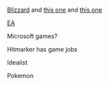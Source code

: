 [Blizzard](https://careers.blizzard.com/global/en/search-results?keywords=intern&from=10&s=1) and [this one](https://www.linkedin.com/jobs/view/3746852358) and [this one](https://careers.activisionblizzard.com/job/ACCOUSR021282EXTERNAL/2024-US-Summer-Internship-User-Research?utm_source=linkedin&utm_medium=phenom-feeds)

[EA](https://www.linkedin.com/jobs/user-researcher-jobs?trk=expired_jd_redirect&position=1&pageNum=0)

Microsoft games?

Hitmarker has game jobs

Idealist

Pokemon